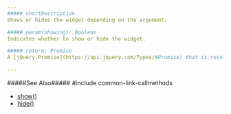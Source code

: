 ```yaml
---
##### shortDescription
Shows or hides the widget depending on the argument.

##### param(showing): Boolean
Indicates whether to show or hide the widget.

##### return: Promise
A [jQuery.Promise](https://api.jquery.com/Types/#Promise) that is resolved after the widget is shown/hidden.

---
```

#####See Also#####
#include common-link-callmethods
- [show()](/api-reference/10%20UI%20Widgets/dxContextMenu/3%20Methods/show().md '/Documentation/ApiReference/UI_Widgets/dxContextMenu/Methods/#show')
- [hide()](/api-reference/10%20UI%20Widgets/dxContextMenu/3%20Methods/hide().md '/Documentation/ApiReference/UI_Widgets/dxContextMenu/Methods/#hide')